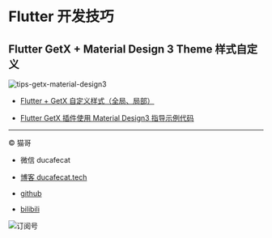 # Flutter 开发技巧

## Flutter GetX + Material Design 3 Theme 样式自定义

![tips-getx-material-design3](https://ducafecat.oss-cn-beijing.aliyuncs.com/podcast/tips-getx-material-design3.png)

- [Flutter + GetX 自定义样式（全局、局部）](flutter_theme_custom_getx)

- [Flutter GetX 插件使用 Material Design3 指导示例代码](flutter_material_design3_theme_getx)

---

© 猫哥

- 微信 ducafecat

- [博客 ducafecat.tech](https://ducafecat.tech/)

- [github](https://github.com/ducafecat)

- [bilibili](https://space.bilibili.com/404904528)

![订阅号](https://ducafecat.oss-cn-beijing.aliyuncs.com/podcast/20220302165922.png)
